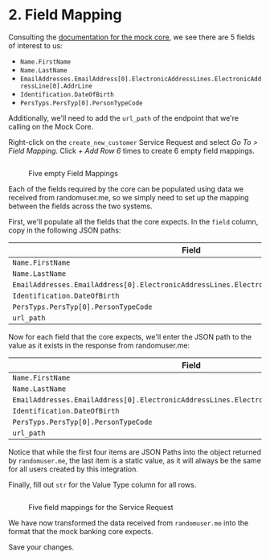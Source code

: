 # 2. Field Mapping

Consulting the [documentation for the mock core](https://glyue.docs.sandboxbanking.com/~/changes/sRNNcOmmdTZIw2Ha7IFP/miscellaneous/sandbox-mock-core/dna-style-fields), we see there are 5 fields of interest to us:

* `Name.FirstName`
* `Name.LastName`
* `EmailAddresses.EmailAddress[0].ElectronicAddressLines.ElectronicAddressLine[0].AddrLine`
* `Identification.DateOfBirth`
* `PersTyps.PersTyp[0].PersonTypeCode`

Additionally, we'll need to add the `url_path` of the endpoint that we're calling on the Mock Core.

Right-click on the `create_new_customer` Service Request and select _Go To > Field Mapping_. Click _+ Add Row 6_ times to create 6 empty field mappings.

<figure><img src="../../.gitbook/assets/Screenshot 2024-09-03 at 12.36.35 PM.png" alt=""><figcaption><p>Five empty Field Mappings</p></figcaption></figure>

Each of the fields required by the core can be populated using data we received from randomuser.me, so we simply need to set up the mapping between the fields across the two systems.

First, we'll populate all the fields that the core expects. In the `field` column, copy in the following JSON paths:

| Field                                                                                     |
| ----------------------------------------------------------------------------------------- |
| `Name.FirstName`                                                                          |
| `Name.LastName`                                                                           |
| `EmailAddresses.EmailAddress[0].ElectronicAddressLines.ElectronicAddressLine[0].AddrLine` |
| `Identification.DateOfBirth`                                                              |
| `PersTyps.PersTyp[0].PersonTypeCode`                                                      |
| `url_path`                                                                                |

Now for each field that the core expects, we'll enter the JSON path to the value as it exists in the response from randomuser.me:

| Field                                                                                     | Value                                                  |
| ----------------------------------------------------------------------------------------- | ------------------------------------------------------ |
| `Name.FirstName`                                                                          | `request_users.response.payload.results[0].name.first` |
| `Name.LastName`                                                                           | `request_users.response.payload.results[0].name.last`  |
| `EmailAddresses.EmailAddress[0].ElectronicAddressLines.ElectronicAddressLine[0].AddrLine` | `request_users.response.payload.results[0].email`      |
| `Identification.DateOfBirth`                                                              | `request_users.response.payload.results[0].dob.date`   |
| `PersTyps.PersTyp[0].PersonTypeCode`                                                      | `"individual"`                                         |
| `url_path`                                                                                | `"/api/integration/fiservdna/person_maintenance"`      |

Notice that while the first four items are JSON Paths into the object returned by `randomuser.me`, the last item is a static value, as it will always be the same for all users created by this integration.

Finally, fill out `str` for the Value Type column for all rows.

<figure><img src="../../.gitbook/assets/Screenshot 2025-02-25 at 4.31.02 PM.png" alt=""><figcaption><p>Five field mappings for the Service Request</p></figcaption></figure>

We have now transformed the data received from `randomuser.me` into the format that the mock banking core expects.&#x20;

Save your changes.
